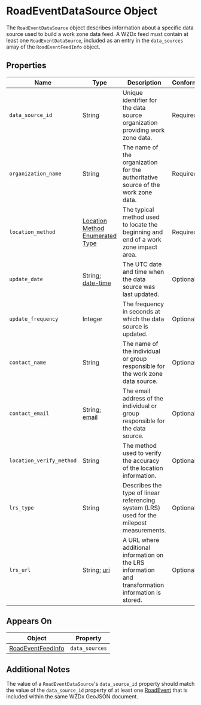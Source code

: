 # RoadEventDataSource Object
The `RoadEventDataSource` object describes information about a specific data source used to build a work zone data feed. A WZDx feed must contain at least one `RoadEventDataSource`, included as an entry in the `data_sources` array of the `RoadEventFeedInfo` object.

## Properties
Name | Type | Description | Conformance | Notes
--- | --- | --- | --- | ---
`data_source_id` | String | Unique identifier for the data source organization providing work zone data. | Required | Linked to a [RoadEvent](/spec-content/objects/RoadEvent.md) by the `RoadEvent`'s `data_source_id` property.
`organization_name` | String | The name of the organization for the authoritative source of the work zone data. | Required | Example: County DOT
`location_method` | [Location Method Enumerated Type](/spec-content/enumerated-types/location_method.md) | The typical method used to locate the beginning and end of a work zone impact area. | Required | 
`update_date` | String; [date-time](https://tools.ietf.org/html/draft-handrews-json-schema-validation-01#section-7.3.1) | The UTC date and time when the data source was last updated. | Optional | All date-time formats shall follow [RFC 3339 Section 5.6](https://tools.ietf.org/html/rfc3339#section-5.6). Example: `2016-11-03T19:37:00Z`
`update_frequency` | Integer | The frequency in seconds at which the data source is updated. | Optional |
`contact_name` | String | The name of the individual or group responsible for the work zone data source. | Optional | Example: `Jo Help`
`contact_email` | String; [email](https://tools.ietf.org/html/draft-handrews-json-schema-validation-01#section-7.3.2) | The email address of the individual or group responsible for the data source. | Optional |
`location_verify_method` | String | The method used to verify the accuracy of the location information. | Optional | Example: `Survey accurate GPS equipment accurate to 0.1 cm`
`lrs_type` | String | Describes the type of linear referencing system (LRS) used for the milepost measurements. | Optional | Example: `Use of milemarkers posted by the roadways. These are registered to a dynamic segmentation of statewide LRS basemap.`
`lrs_url` | String; [uri](https://tools.ietf.org/html/draft-handrews-json-schema-validation-01#section-7.3.5) | A URL where additional information on the LRS information and transformation information is stored. | Optional | Example `https://aaa.bbb.com/lrs`

## Appears On
Object | Property
--- | --- 
[RoadEventFeedInfo](/spec-content/objects/RoadEventFeedInfo.md) | `data_sources`

## Additional Notes
The value of a `RoadEventDataSource`'s `data_source_id` property should match the value of the `data_source_id` property of at least one [RoadEvent](/spec-content/objects/RoadEvent.md) that is included within the same WZDx GeoJSON document.
